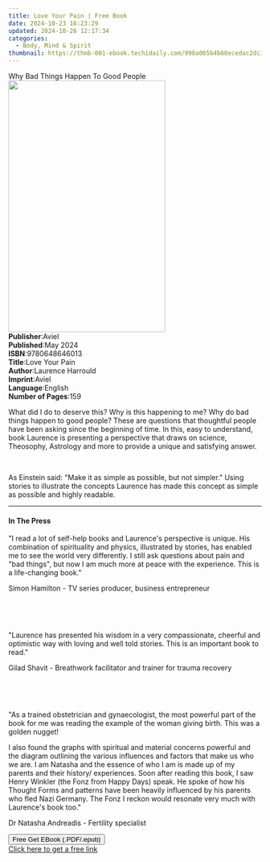 ```yaml
---
title: Love Your Pain | Free Book
date: 2024-10-23 16:23:29
updated: 2024-10-26 12:17:34
categories:
  - Body, Mind & Spirit
thumbnail: https://thmb-001-ebook.techidaily.com/998a065b4b68ecedac2dc335c579b3fb2906d7aacde8e61982424d40dd782de1.jpg
---
```

<main id="book-container">
  <div class="flex flex-col">
    <div class="book-brief flex-1 py-6 px-4 sm:p-6 md:py-10 md:px-8">
      <!-- brief-->
      <div class="book-brief-main">Why Bad Things Happen To Good People</div>
    </div>
    <div
      class="book-meta-info flex-1 grid gap-4 col-start-1 col-end-3 row-start-1 sm:mb-6 sm:grid-cols-4 lg:gap-6 lg:col-start-2 lg:row-end-6 lg:row-span-6 lg:mb-0"
    >
      <div
        class="book-meta-info-left place-content-center mt-4 p-4 text-sm leading-6 col-start-2 col-span-2 dark:text-slate-400"
      >
        <img
          class="w-full h-500 object-cover rounded-lg sm:h-255 sm:col-span-2 lg:col-span-full"
          src="https://img-001-ebook.techidaily.com/b7a7ec819e80a0207e37925f6edeb21056f2cb8aac59c16c6f7838a44b8d1fa5.jpg"
          alt=""
          width="312"
          height="500"
        />
      </div>
      <div
        class="book-meta-info-right mt-2 col-start-1 row-start-2 col-span-3 self-center"
      >
        <!-- meta data  -->
        <div class="flex flex-col px-4 md:px-8">
          <div class="flex-1">
            <strong>Publisher</strong>:<span class="px-2">Aviel</span>
          </div>
          <div class="flex-1">
            <strong>Published</strong>:<span class="px-2">May 2024</span>
          </div>
          <div class="flex-1">
            <strong>ISBN</strong>:<span class="px-2">9780648646013</span>
          </div>
          <div class="flex-1">
            <strong>Title</strong>:<span class="px-2">Love Your Pain</span>
          </div>
          <div class="flex-1">
            <strong>Author</strong>:<span class="px-2">Laurence Harrould</span>
          </div>
          <div class="flex-1">
            <strong>Imprint</strong>:<span class="px-2">Aviel</span>
          </div>
          <div class="flex-1">
            <strong>Language</strong>:<span class="px-2">English</span>
          </div>
          <div class="flex-1">
            <strong>Number of Pages</strong>:<span class="px-2">159</span>
          </div>
        </div>
      </div>
    </div>
    <div class="book-description flex-1 py-6 px-4 sm:p-6 md:py-10 md:px-8">
      <div class="book-description-main">
        <div accordion-content="" id="description">
          <p>
            What did I do to deserve this? Why is this happening to me? Why do
            bad things happen to good people? These are questions that
            thoughtful people have been asking since the beginning of time. In
            this, easy to understand, book Laurence is presenting a perspective
            that draws on science, Theosophy, Astrology and more to provide a
            unique and satisfying answer.
          </p>
          <p><br /></p>
          <p>
            As Einstein said: "Make it as simple as possible, but not simpler."
            Using stories to illustrate the concepts Laurence has made this
            concept as simple as possible and highly readable.
          </p>
        </div>
      </div>
    </div>
    <div class="book-excerpts flex-1 py-6 px-4 sm:p-6 md:py-10 md:px-8">
      <!-- excerpts-->
      <div class="book-excerpts-main">
        <hr />
        <h4 class="placeholder placeholder-heading">
          <span>In The Press</span>
        </h4>
        <p></p>
        <p>
          "I read a lot of self-help books and Laurence's perspective is unique.
          His combination of spirituality and physics, illustrated by stories,
          has enabled me to see the world very differently. I still ask
          questions about pain and "bad things", but now I am much more at peace
          with the experience. This is a life-changing book."
        </p>
        <p>Simon Hamilton - TV series producer, business entrepreneur</p>
        <p>&nbsp;</p>
        <p>&nbsp;</p>
        <p>
          "Laurence has presented his wisdom in a very compassionate, cheerful
          and optimistic way with loving and well told stories. This is an
          important book to read."
        </p>
        <p>
          Gilad Shavit - Breathwork facilitator and trainer for trauma recovery
        </p>
        <p>&nbsp;</p>
        <p>&nbsp;</p>
        <p>
          "As a trained obstetrician and gynaecologist, the most powerful part
          of the book for me was reading the example of the woman giving birth.
          This was a golden nugget!
        </p>
        <p>
          I also found the graphs with spiritual and material concerns powerful
          and the diagram outlining the various influences and factors that make
          us who we are. I am Natasha and the essence of who I am is made up of
          my parents and their history/ experiences. Soon after reading this
          book, I saw Henry Winkler (the Fonz from Happy Days) speak. He spoke
          of how his Thought Forms and patterns have been heavily influenced by
          his parents who fled Nazi Germany. The Fonz I reckon would resonate
          very much with Laurence's book too."
        </p>
        <p>Dr Natasha Andreadis - Fertility specialist</p>
        <p></p>
      </div>
    </div>
    <div
      class="book-about-author flex-1 py-6 px-4 sm:p-6 md:py-10 md:px-8"
    ></div>
    <div class="book-free-get flex-1 py-6 px-4 sm:p-6 md:py-10 md:px-8">
      <button
        id="btn-free-get"
        class="bg-blue-500 hover:bg-blue-700 text-white font-bold py-2 px-4 rounded"
      >
        Free Get EBook (.PDF/.epub)
      </button>
      <div id="countdown-display" class="px-2 text-lg mt-2"></div>
      <a
        id="free-link"
        class="hidden bg-blue-500 hover:bg-blue-700 text-white font-bold py-2 px-4 rounded"
        href="https://www.ebooks.com/en-us/book/211276084/love-your-pain/laurence-harrould/"
        target="_blank"
        >Click here to get a free link</a
      >
    </div>
    <script>
      let countdownTime = 0;
      let countdownInterval = null;
      document
        .getElementById('btn-free-get')
        .addEventListener('click', startCountdown);
      function startCountdown() {
        countdownTime = new Date().getTime() + 60000 * 3;
        countdownInterval = setInterval(updateCountdown, 1000);
        document.getElementById('btn-free-get').disabled = true;
        document
          .getElementById('btn-free-get')
          .classList.add('bg-gray-500', 'cursor-not-allowed');
      }
      function updateCountdown() {
        let currentTime = new Date().getTime();
        let timeLeft = countdownTime - currentTime;
        let secondsLeft = Math.floor(timeLeft / 1000);
        document.getElementById('countdown-display').innerHTML =
          `Remaining time: ${secondsLeft} seconds.`;
        if (secondsLeft <= 0) {
          clearInterval(countdownInterval);
          document.getElementById('btn-free-get').classList.add('hidden');
          document.getElementById('free-link').classList.remove('hidden');
          document.getElementById('countdown-display').innerHTML = '';
        }
      }
    </script>
  </div>
</main>

